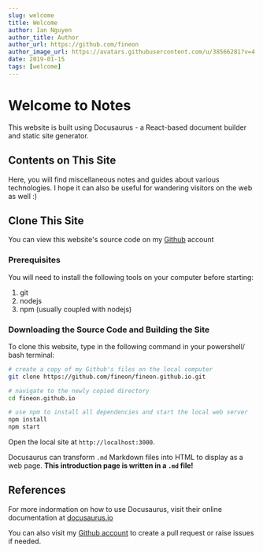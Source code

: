 ```yaml
---
slug: welcome
title: Welcome
author: Ian Nguyen
author_title: Author
author_url: https://github.com/fineon
author_image_url: https://avatars.githubusercontent.com/u/38566281?v=4
date: 2019-01-15
tags: [welcome]
---
```


# Welcome to Notes

This website is built using Docusaurus - a React-based document builder and static site generator. 

## Contents on This Site
Here, you will find miscellaneous notes and guides about various technologies. I hope it can also be useful for wandering visitors on the web as well :)

## Clone This Site

You can view this website's source code on my [Github](https://github.com/fineon/fineon.github.io/) account

### Prerequisites
You will need to install the following tools on your computer before starting:
1. git
2. nodejs
3. npm (usually coupled with nodejs)

### Downloading the Source Code and Building the Site
To clone this website, type in the following command in your powershell/ bash terminal:

```bash
# create a copy of my Github's files on the local computer
git clone https://github.com/fineon/fineon.github.io.git

# navigate to the newly copied directory
cd fineon.github.io

# use npm to install all dependencies and start the local web server 
npm install 
npm start
```

Open the local site at `http://localhost:3000`.

Docusaurus can transform `.md` Markdown files into HTML to display as a web page. **This introduction page is written in a `.md` file!**

## References
For more indormation on how to use Docusaurus, visit their online documentation at [docusaurus.io](https://docusaurus.io)

You can also visit my [Github account](https://github.com/fineon/fineon.github.io/) to create a pull request or raise issues if needed. 
